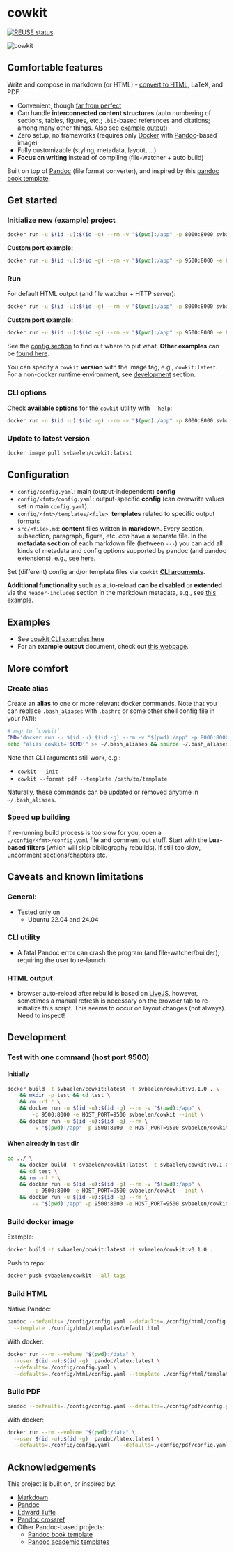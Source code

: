 <!--
SPDX-FileCopyrightText: 2024 Senne Van Baelen

SPDX-License-Identifier: Apache-2.0
-->

# cowkit

[![REUSE
status](https://api.reuse.software/badge/github.com/svbaelen/cowkit)](https://api.reuse.software/info/github.com/svbaelen/cowkit)

![cowkit](./assets/img/cowkit_logo.svg)

## Comfortable features

Write and compose in markdown (or HTML) - [convert to HTML](https://svbaelen.github.io/cowkit/), LaTeX, and PDF.

- Convenient, though [far from perfect](#caveats-and-known-limitations)
- Can handle **interconnected content structures** (auto numbering of sections, tables, figures, etc.; `.bib`-based references and citations;
  among many other things. Also see [example output](https://svbaelen.github.io/cowkit/))
- Zero setup, no frameworks (requires only [Docker](https://docs.docker.com/engine/install/) with [Pandoc](https://pandoc.org/)-based image)
- Fully customizable (styling, metadata, layout, ...)
- <b>Focus on writing</b> instead of compiling (file-watcher + auto build)

Built on top of [Pandoc](https://pandoc.org/) (file format converter), and inspired by this [pandoc book template](https://github.com/wikiti/pandoc-book-template).

## Get started

### Initialize new (example) project

```sh
docker run -u $(id -u):$(id -g) --rm -v "$(pwd):/app" -p 8000:8000 svbaelen/cowkit --init
```

**Custom port example:**
```sh
docker run -u $(id -u):$(id -g) --rm -v "$(pwd):/app" -p 9500:8000 -e HOST_PORT=9500 svbaelen/cowkit --init
```

### Run

For default HTML output (and file watcher + HTTP server):

```sh
docker run -u $(id -u):$(id -g) --rm -v "$(pwd):/app" -p 8000:8000 svbaelen/cowkit
```

**Custom port example:**
```sh
docker run -u $(id -u):$(id -g) --rm -v "$(pwd):/app" -p 9500:8000 -e HOST_PORT=9500 svbaelen/cowkit
```

See the [config section](#configuration) to find out where to put what.
<b>Other examples</b> can be [found here](./examples/examples_cli.md).

You can specify a `cowkit` <b>version</b> with the image tag, e.g.,
`cowkit:latest`.  For a non-docker runtime environment, see
[development](#development) section.

### CLI options

Check <b>available options</b> for the `cowkit` utility with `--help`:

```sh
docker run -u $(id -u):$(id -g) --rm -v "$(pwd):/app" -p 8000:8000 svbaelen/cowkit --help
```

### Update to latest version

```sh
docker image pull svbaelen/cowkit:latest
```

## Configuration

- `config/config.yaml`: main (output-independent) <b>config</b>
- `config/<fmt>/config.yaml`: output-specific <b>config</b> (can overwrite values set in main `config.yaml`).
- `config/<fmt>/templates/<file>`: <b>templates</b> related to specific output formats
- `src/<file>.md`: <b>content</b> files written in **markdown**. Every section, subsection, paragraph, figure, etc. *can*
  have a separate file. In the <b>metadata section</b> of each markdown file (between `---`) you can add all kinds of metadata and config options supported
  by pandoc (and pandoc extensions), e.g., [see here](https://github.com/svbaelen/cowkit/blob/main/src/_base.md?plain=1#L3).

Set (different) config and/or template files via `cowkit` <b>[CLI arguments](#cli-options)</b>.

<b>Additional functionality</b> such as auto-reload <b>can be disabled</b> or <b>extended</b> via the `header-includes` section in the markdown metadata, e.g., see [this example](https://github.com/svbaelen/cowkit/blob/main/src/_base.md?plain=1#L60).

## Examples

- See [cowkit CLI examples here](./examples/examples_cli.md)
- For an <b>example output</b> document, check out [this webpage](https://svbaelen.github.io/cowkit/).

## More comfort

### Create alias

Create an <b>alias</b> to one or more relevant docker commands. Note that you can replace `.bash_aliases` with `.bashrc` or some other shell config file in your `PATH`:

```sh
# map to `cowkit`
CMD='docker run -u $(id -u):$(id -g) --rm -v "$(pwd):/app" -p 8000:8000 svbaelen/cowkit'
echo "alias cowkit='$CMD'" >> ~/.bash_aliases && source ~/.bash_aliases
```

Note that CLI arguments still work, e.g.:
 - `cowkit --init`
 - `cowkit --format pdf --template /path/to/template`

Naturally, these commands can be updated or removed anytime in `~/.bash_aliases`.

### Speed up building

If re-running build process is too slow for you, open a `./config/<fmt>/config.yaml` file and comment out stuff. Start with the <b>Lua-based
filters</b> (which will skip bibliography rebuilds). If still too slow, uncomment sections/chapters etc.

## Caveats and known limitations

### General:

- Tested only on
  - Ubuntu 22.04 and 24.04

### CLI utility

- A fatal Pandoc error can crash the program (and file-watcher/builder), requiring the user to re-launch

### HTML output

- browser auto-reload after rebuild is based on [LiveJS](https://livejs.com/),
  however, sometimes a manual refresh is necessary on the browser tab to
  re-initialize this script. This seems to occur on layout changes (not always).
  Need to inspect!

## Development

### Test with one command (host port 9500)

#### Initially

```sh
docker build -t svbaelen/cowkit:latest -t svbaelen/cowkit:v0.1.0 . \
    && mkdir -p test && cd test \
    && rm -rf * \
    && docker run -u $(id -u):$(id -g) --rm -v "$(pwd):/app" \
        -p 9500:8000 -e HOST_PORT=9500 svbaelen/cowkit --init \
    && docker run -u $(id -u):$(id -g) --rm \
        -v "$(pwd):/app" -p 9500:8000 -e HOST_PORT=9500 svbaelen/cowkit
```

#### When already in `test` dir

```sh
cd ../ \
    && docker build -t svbaelen/cowkit:latest -t svbaelen/cowkit:v0.1.0 . \
    && cd test \
    && rm -rf * \
    && docker run -u $(id -u):$(id -g) --rm -v "$(pwd):/app" \
        -p 9500:8000 -e HOST_PORT=9500 svbaelen/cowkit --init \
    && docker run -u $(id -u):$(id -g) --rm \
        -v "$(pwd):/app" -p 9500:8000 -e HOST_PORT=9500 svbaelen/cowkit
```


### Build docker image

Example:

```sh
docker build -t svbaelen/cowkit:latest -t svbaelen/cowkit:v0.1.0 .
```

Push to repo:

```sh
docker push svbaelen/cowkit --all-tags
```

### Build HTML

Native Pandoc:

```sh
pandoc --defaults=./config/config.yaml --defaults=./config/html/config.yaml \
  --template ./config/html/templates/default.html
```

With docker:

```sh
docker run --rm --volume "$(pwd):/data" \
  --user $(id -u):$(id -g)  pandoc/latex:latest \
  --defaults=./config/config.yaml \
  --defaults=./config/html/config.yaml --template ./config/html/templates/default.html
```

### Build PDF

```sh
pandoc --defaults=./config/config.yaml --defaults=./config/pdf/config.yaml
```

With docker:

```sh
docker run --rm --volume "$(pwd):/data" \
  --user $(id -u):$(id -g)  pandoc/latex:latest \
  --defaults=./config/config.yaml   --defaults=./config/pdf/config.yaml
```
## Acknowledgements

This project is built on, or inspired by:

- [Markdown](https://en.wikipedia.org/wiki/Markdown)
- [Pandoc](https://github.com/jgm/pandoc)
- [Edward Tufte](https://github.com/edwardtufte/tufte-css)
- [Pandoc crossref](https://github.com/lierdakil/pandoc-crossref)
- Other Pandoc-based projects:
    - [Pandoc book template](https://github.com/wikiti/pandoc-book-template)
    - [Pandoc academic templates](https://github.com/maehr/academic-pandoc-template)
